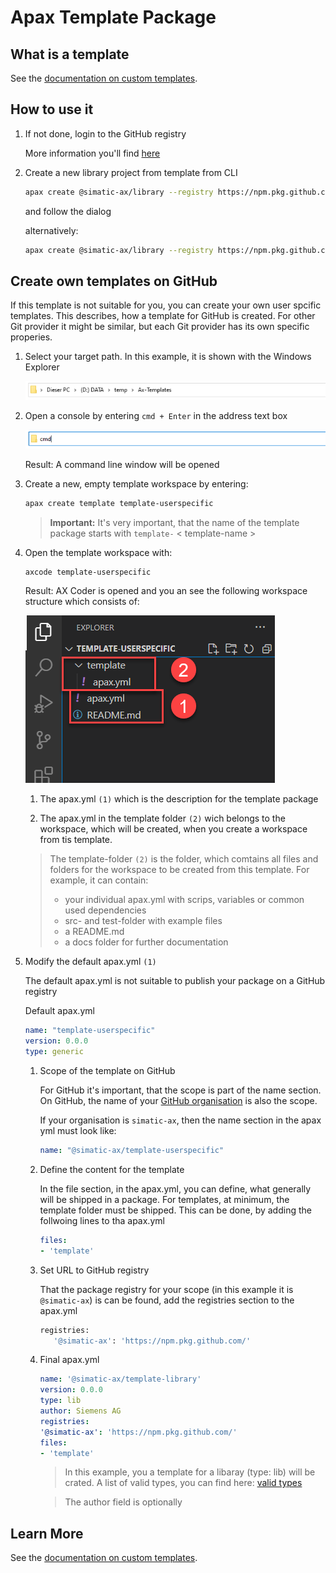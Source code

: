 # Apax Template Package

## What is a template

See the [documentation on custom templates](https://axciteme.siemens.com/docs/apax/templates).

## How to use it

1. If not done, login to the GitHub registry

    More information you'll find [here](https://github.com/simatic-ax/.sharedstuff/blob/main/doc/personalaccesstoken.md)

1. Create a new library project from template from CLI

      ```sh
      apax create @simatic-ax/library --registry https://npm.pkg.github.com
      ```

      and follow the dialog

      alternatively:

      ```sh
      apax create @simatic-ax/library --registry https://npm.pkg.github.com <Workspace Name>
      ```

## Create own templates on GitHub

If this template is not suitable for you, you can create your own user spcific templates. This describes, how a template for GitHub is created. For other Git provider it might be similar, but each Git provider has its own specific properies.

1. Select your target path. In this example, it is shown with the Windows Explorer

   ![selPath](docs/images/explorer.png)

1. Open a console by entering `cmd + Enter` in the address text box

   ![openConsole](docs/images/console.png)

   Result: A command line window will be opened

1. Create a new, empty template workspace by entering:

   ```sh
   apax create template template-userspecific
   ```

   > **Important:** It's very important, that the name of the template package starts with `template-` < template-name >

1. Open the template workspace with:

   ```sh
   axcode template-userspecific
   ```

   Result:
   AX Coder is opened and you an see the following workspace structure which consists of:

      ![WSstruct](docs/images/template-structure.png)

   1. The apax.yml `(1)` which is the description for the template package

   1. The apax.yml in the template folder `(2)` wich belongs to the workspace, which will be created, when you create a workspace from tis template.

   > The template-folder `(2)` is the folder, which comtains all files and folders for the workspace to be created from this template.
   > For example, it can contain:
   >
   > - your individual apax.yml with scrips, variables or common used dependencies
   > - src- and test-folder with example files
   > - a README.md
   > - a docs folder for further documentation 

1. Modify the default apax.yml `(1)`

   The default apax.yml is not suitable to publish your package on a GitHub registry

   Default apax.yml

   ```yml
   name: "template-userspecific"
   version: 0.0.0
   type: generic
   ```

   1. Scope of the template on GitHub

      For GitHub it's important, that the scope is part of the name section. On GitHub, the name of your [GitHub organisation](https://docs.github.com/en/organizations/collaborating-with-groups-in-organizations/about-organizations) is also the scope.

      If your organisation is `simatic-ax`, then the name section in the apax yml must look like:

      ```yml
      name: "@simatic-ax/template-userspecific"
      ```

   1. Define the content for the template

      In the file section, in the apax.yml, you can define, what generally will be shipped in a package. For templates, at minimum, the template folder must be shipped. This can be done, by adding the follwoing lines to tha apax.yml

      ```yml
      files:
      - 'template'
      ```

   1. Set URL to GitHub registry

      That the package registry for your scope (in this example it is `@simatic-ax`) is can be found, add the registries section to the apax.yml

      ```sh
      registries:
         '@simatic-ax': 'https://npm.pkg.github.com/'
      ```
   
   1. Final apax.yml

      
      ```yml
      name: '@simatic-ax/template-library'
      version: 0.0.0
      type: lib
      author: Siemens AG
      registries:
      '@simatic-ax': 'https://npm.pkg.github.com/'
      files:
      - 'template'
      ```

      > In this example, you a template for a libaray (type: lib) will be crated. A list of valid types, you can find here: [valid types](https://console.prod.ax.siemens.cloud/docs/apax/yml#type)

      > The author field is optionally


## Learn More

See the [documentation on custom templates](https://axciteme.siemens.com/docs/apax/templates).
